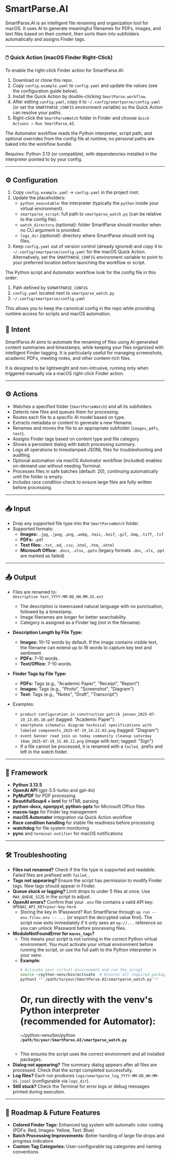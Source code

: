 # SmartParse.AI

SmartParse.AI is an intelligent file renaming and organization tool for macOS. It uses AI to generate meaningful filenames for PDFs, images, and text files based on their content, then sorts them into subfolders automatically and assigns Finder tags.

---

### 🖱️ Quick Action (macOS Finder Right-Click)

To enable the right-click Finder action for SmartParse.AI:

1. Download or clone this repo.
2. Copy `config.example.yaml` to `config.yaml` and update the values (see the configuration guide below).
3. Install the Quick Action by double-clicking `SmartParse.workflow`.
4. After editing `config.yaml`, copy it to `~/.config/smartparse/config.yaml` (or set the `SMARTPARSE_CONFIG` environment variable) so the Quick Action can resolve your paths.
5. Right-click the `SmartParseWatch` folder in Finder and choose `Quick Actions → Run SmartParse.AI`.

The Automator workflow reads the Python interpreter, script path, and optional overrides from the config file at runtime; no personal paths are baked into the workflow bundle.

Requires: Python 3.13 (or compatible), with dependencies installed in the interpreter pointed to by your config.

---

## ⚙️ Configuration

1. Copy `config.example.yaml` → `config.yaml` in the project root.
2. Update the placeholders:
   - `python_executable`: the interpreter (typically the `python` inside your virtual environment).
   - `smartparse_script`: full path to `smartparse_watch.py` (can be relative to the config file).
   - `watch_directory` *(optional)*: folder SmartParse should monitor when no CLI argument is provided.
   - `logs_dir` *(optional)*: directory where SmartParse should emit log files.
3. Keep `config.yaml` out of version control (already ignored) and copy it to `~/.config/smartparse/config.yaml` for the macOS Quick Action. Alternatively, set the `SMARTPARSE_CONFIG` environment variable to point to your preferred location before launching the workflow or script.

The Python script and Automator workflow look for the config file in this order:
1. Path defined by `$SMARTPARSE_CONFIG`
2. `config.yaml` located next to `smartparse_watch.py`
3. `~/.config/smartparse/config.yaml`

This allows you to keep the canonical config in the repo while providing runtime access for scripts and macOS automation.

## 📌 Intent

SmartParse.AI aims to automate the renaming of files using AI-generated content summaries and timestamps, while keeping your files organized with intelligent Finder tagging. It is particularly useful for managing screenshots, academic PDFs, meeting notes, and other content-rich files.

It is designed to be lightweight and non-intrusive, running only when triggered manually via a macOS right-click Finder action.

---

## ⚙️ Actions

- Watches a specified folder (`SmartParseWatch`) and all its subfolders.
- Detects new files and queues them for processing.
- Routes each file to a specific AI model based on type.
- Extracts metadata or content to generate a new filename.
- Renames and moves the file to an appropriate subfolder (`images`, `pdfs`, `text`).
- Assigns Finder tags based on content type and file category.
- Shows a persistent dialog with batch processing summary.
- Logs all operations to timestamped JSONL files for troubleshooting and auditing.
- Optional automation via macOS Automator workflow (included) enables on-demand use without needing Terminal.
- Processes files in safe batches (default: 20), continuing automatically until the folder is empty.
- Includes race condition check to ensure large files are fully written before processing.

---

## 📥 Input

- Drop any supported file type into the `SmartParseWatch` folder.
- Supported formats:
  - **Images:** `.jpg`, `.jpeg`, `.png`, `.webp`, `.heic`, `.heif`, `.gif`, `.bmp`, `.tiff`, `.tif`
  - **PDFs:** `.pdf`
  - **Text files:** `.txt`, `.md`, `.csv`, `.html`, `.htm`, `.xhtml`
  - **Microsoft Office:** `.docx`, `.xlsx`, `.pptx` (legacy formats `.doc`, `.xls`, `.ppt` are marked as failed)

---

## 📤 Output

- Files are renamed to:  
  `descriptive text_YYYY-MM-DD_HH.MM.SS.ext`

  - The description is lowercased natural language with no punctuation, followed by a timestamp.
  - Image filenames are longer for better searchability.
  - Category is assigned as a Finder tag (not in the filename).

- **Description Length by File Type:**
  - **Images:** 10–12 words by default. If the image contains visible text, the filename can extend up to 16 words to capture key text and sentiment.
  - **PDFs:** 7–10 words.
  - **Text/Office:** 7–10 words.

- **Finder Tags by File Type:**
  - **PDFs:** Tags (e.g., "Academic Paper", "Receipt", "Report")
  - **Images:** Tags (e.g., "Photo", "Screenshot", "Diagram")
  - **Text:** Tags (e.g., "Notes", "Draft", "Transcript")

- Examples:
  - `product configuration in construction patrik jensen_2025-07-19_13.05.10.pdf` (tagged: "Academic Paper")
  - `smartphone schematic diagram technical specifications with labeled components_2025-07-19_14.22.03.png` (tagged: "Diagram")
  - `event banner read join us today community cleanup saturday 10am_2025-07-19_15.40.12.png` (image with text; tagged: "Sign")
  - If a file cannot be processed, it is renamed with a `failed_` prefix and left in the watch folder.

---

## 🧠 Framework

- **Python 3.13.5**
- **OpenAI API** (gpt-3.5-turbo and gpt-4o)
- **PyMuPDF** for PDF processing
- **BeautifulSoup4 + lxml** for HTML parsing
- **python-docx, openpyxl, python-pptx** for Microsoft Office files
- **macos-tags** for Finder tag management
- **macOS Automator** integration via Quick Action workflow
- **Race condition handling** for stable file readiness before processing
- **watchdog** for file system monitoring
- **pync** and `terminal-notifier` for macOS notifications

---

## 🛠️ Troubleshooting

- **Files not renamed?** Check if the file type is supported and readable. Failed files are prefixed with `failed_`.
- **Tags not appearing?** Ensure the script has permission to modify Finder tags. New tags should appear in Finder.
- **Queue stuck or lagging?** Limit drops to under 5 files at once. Use `MAX_QUEUE_SIZE` in the script to adjust.
- **OpenAI errors?** Confirm that your `.env` file contains a valid API key:  
  `OPENAI_API_KEY=your-key-here`
  - Storing the key in 1Password? Run SmartParse through `op run --env-file=.env -- ...` (or export the decrypted value first). The script now exits immediately if it only sees an `op://...` reference so you can unlock 1Password before processing files.
- **ModuleNotFoundError for `macos_tags`?**
    - This means your script is not running in the correct Python virtual environment. You must activate your virtual environment before running the script, or use the full path to the Python interpreter in your venv.
    - **Example:**
      ```sh
      # Activate your virtual environment and run the script
      source ~/python-venv/bin/activate  # Ensures all required packages are available
      python3 **`/path/to/your/SmartParse.AI/smartparse_watch.py`**
      ```
      # Or, run directly with the venv's Python interpreter (recommended for Automator):
      ~/python-venv/bin/python **`/path/to/your/SmartParse.AI/smartparse_watch.py`**
      ```
    - This ensures the script uses the correct environment and all installed packages.
- **Dialog not appearing?** The summary dialog appears after all files are processed. Check that the script completed successfully.
- **Log files?** Each run produces `logs/smartparse_log_YYYY-MM-DD_HH-MM-SS.jsonl` (configurable via `logs_dir`).
- **Still stuck?** Check the Terminal for error logs or debug messages printed during execution.

---

## 🚀 Roadmap & Future Features

- **Colored Finder Tags:** Enhanced tag system with automatic color coding (PDFs: Red, Images: Yellow, Text: Blue)
- **Batch Processing Improvements:** Better handling of large file drops and progress indicators
- **Custom Tag Categories:** User-configurable tag categories and naming conventions
